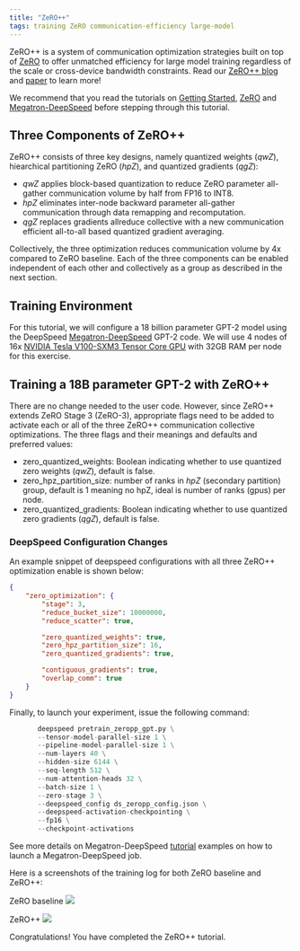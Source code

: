 ```yaml
---
title: "ZeRO++"
tags: training ZeRO communication-efficiency large-model
---
```


ZeRO++ is a system of communication optimization strategies built on top of [ZeRO](/tutorials/zero/) to offer unmatched efficiency for large model training regardless of the scale or cross-device bandwidth constraints. Read our [ZeRO++ blog](https://www.microsoft.com/en-us/research/blog/deepspeed-zero-a-leap-in-speed-for-llm-and-chat-model-training-with-4x-less-communication/) and [paper](https://arxiv.org/pdf/2306.10209.pdf) to learn more!

We recommend that you read the tutorials on [Getting Started](/getting-started/), [ZeRO](/tutorials/zero/)  and [Megatron-DeepSpeed](/tutorials/megatron/) before stepping through this tutorial.


## Three Components of ZeRO++
ZeRO++ consists of three key designs, namely quantized weights (*qwZ*), hiearchical partitioning ZeRO (*hpZ*), and quantized gradients (*qgZ*):
 - *qwZ* applies block-based quantization to reduce ZeRO parameter all-gather communication volume by half from FP16 to INT8.
 - *hpZ* eliminates inter-node backward parameter all-gather communication through data remapping and recomputation.
 - *qgZ* replaces gradients allreduce collective with a new communication efficient all-to-all based quantized gradient averaging.

Collectively, the three optimization reduces communication volume by 4x compared to ZeRO baseline. Each of the three components can be enabled independent of each other and collectively as a group as described in the next section.

## Training Environment

For this tutorial, we will configure a 18 billion parameter GPT-2 model using the DeepSpeed [Megatron-DeepSpeed](https://github.com/deepspeedai/Megatron-DeepSpeed/tree/master/) GPT-2 code. We will use 4 nodes of 16x [NVIDIA Tesla V100-SXM3 Tensor Core GPU](https://www.nvidia.com/en-us/data-center/v100/) with 32GB RAM per node for this exercise.


## Training a 18B parameter GPT-2 with ZeRO++
There are no change needed to the user code. However, since ZeRO++ extends ZeRO Stage 3 (ZeRO-3), appropriate flags need to be added to activate each or all of the three ZeRO++ communication collective optimizations. The three flags and their meanings and defaults and preferred values:

 - zero_quantized_weights: Boolean indicating whether to use quantized zero weights (*qwZ*), default is false.
 - zero_hpz_partition_size: number of ranks in *hpZ* (secondary partition) group, default is 1 meaning no hpZ, ideal is number of ranks (gpus) per node.
 - zero_quantized_gradients: Boolean indicating whether to use quantized zero gradients (*qgZ*), default is false.


### DeepSpeed Configuration Changes
An example snippet of deepspeed configurations with all three ZeRO++ optimization enable is shown below:
```json
{
    "zero_optimization": {
        "stage": 3,
        "reduce_bucket_size": 10000000,
        "reduce_scatter": true,

        "zero_quantized_weights": true,
        "zero_hpz_partition_size": 16,
        "zero_quantized_gradients": true,

        "contiguous_gradients": true,
        "overlap_comm": true
    }
}
```

Finally, to launch your experiment, issue the following command:

```python
       deepspeed pretrain_zeropp_gpt.py \
       --tensor-model-parallel-size 1 \
       --pipeline-model-parallel-size 1 \
       --num-layers 40 \
       --hidden-size 6144 \
       --seq-length 512 \
       --num-attention-heads 32 \
       --batch-size 1 \
       --zero-stage 3 \
       --deepspeed_config ds_zeropp_config.json \
       --deepspeed-activation-checkpointing \
       --fp16 \
       --checkpoint-activations
```

See more details on Megatron-DeepSpeed [tutorial](/tutorials/megatron/) examples on how to launch a Megatron-DeepSpeed job.


Here is a screenshots of the training log for both ZeRO baseline and ZeRO++:

ZeRO baseline
<a href="/assets/images/zeropp/ZeRO-baseline.png">
<img src="/assets/images/zeropp/ZeRO-baseline.png">
</a>

ZeRO++
<a href="/assets/images/zeropp/ZeROpp.png">
<img src="/assets/images/zeropp/ZeROpp.png">
</a>

Congratulations! You have completed the ZeRO++ tutorial.
